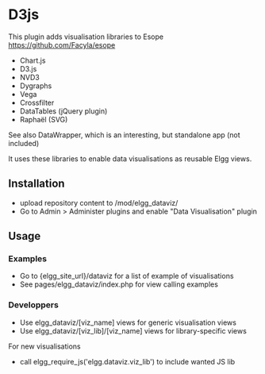 D3js
====

This plugin adds visualisation libraries to Esope https://github.com/Facyla/esope
 - Chart.js
 - D3.js
 - NVD3
 - Dygraphs
 - Vega
 - Crossfilter
 - DataTables (jQuery plugin)
 - Raphaël (SVG)

See also DataWrapper, which is an interesting, but standalone app (not included)


It uses these libraries to enable data visualisations as reusable Elgg views.


## Installation
- upload repository content to /mod/elgg_dataviz/
- Go to Admin > Administer plugins and enable "Data Visualisation" plugin


## Usage

### Examples
- Go to {elgg_site_url}/dataviz for a list of example of visualisations
- See pages/elgg_dataviz/index.php for view calling examples

### Developpers
- Use elgg_dataviz/[viz_name] views for generic visualisation views
- Use elgg_dataviz/[viz_lib]/[viz_name] views for library-specific views

For new visualisations
- call elgg_require_js('elgg.dataviz.viz_lib') to include wanted JS lib



